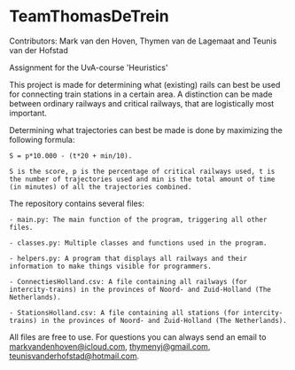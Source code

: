 # TeamThomasDeTrein

Contributors: Mark van den Hoven, Thymen van de Lagemaat and Teunis van der Hofstad

Assignment for the UvA-course 'Heuristics' 



This project is made for determining what (existing) rails can best be used for connecting train stations in a certain area. A distinction can be made between ordinary railways and critical railways, that are logistically most important. 

Determining what trajectories can best be made is done by maximizing the following formula: 

	S = p*10.000 - (t*20 + min/10). 
		
	S is the score, p is the percentage of critical railways used, t is the number of trajectories used and min is the total amount of time (in minutes) of all the trajectories combined.  

The repository contains several files: 

	- main.py: The main function of the program, triggering all other files. 
	
	- classes.py: Multiple classes and functions used in the program.  
	
	- helpers.py: A program that displays all railways and their information to make things visible for programmers. 
	
	- ConnectiesHolland.csv: A file containing all railways (for intercity-trains) in the provinces of Noord- and Zuid-Holland (The Netherlands).
	
	- StationsHolland.csv: A file containing all stations (for intercity-trains) in the provinces of Noord- and Zuid-Holland (The Netherlands). 

All files are free to use. For questions you can always send an email to markvandenhoven@icloud.com, thymenyj@gmail.com, teunisvanderhofstad@hotmail.com. 
